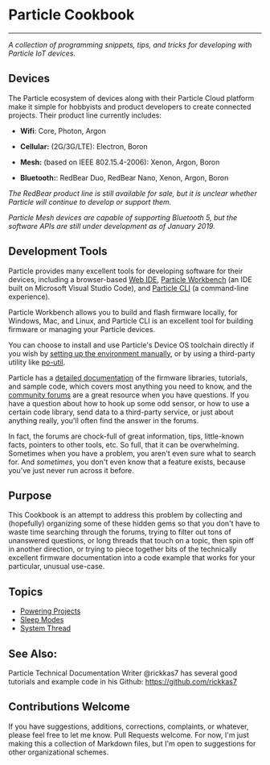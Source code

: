 # Particle Cookbook
---

_A collection of programming snippets, tips, and tricks for developing with
Particle IoT devices._

## Devices

The Particle ecosystem of devices along with their Particle Cloud platform
make it simple for hobbyists and product developers to create connected
projects. Their product line currently includes:

-   **Wifi**: Core, Photon, Argon

-   **Cellular:** (2G/3G/LTE): Electron, Boron

-   **Mesh:** (based on IEEE 802.15.4-2006): Xenon, Argon, Boron

-   **Bluetooth:**: RedBear Duo, RedBear Nano, Xenon, Argon, Boron

_The RedBear product line is still available for sale, but it is unclear
whether Particle will continue to develop or support them._

_Particle Mesh devices are capable of supporting Bluetooth 5, but the
software APIs are still under development as of January 2019._

## Development Tools

Particle provides many excellent tools for developing software for their
devices, including a browser-based [Web IDE](https://build.particle.io/), [Particle Workbench](https://www.particle.io/workbench) (an IDE built on Microsoft Visual Studio Code), and [Particle CLI](https://docs.particle.io/tutorials/developer-tools/cli/) (a command-line experience).

Particle Workbench allows you to build and flash firmware locally, for Windows, Mac, and
Linux, and Particle CLI is an excellent tool for building firmware or managing your Particle devices.

You can choose to install and use Particle's Device OS toolchain directly if you wish by [setting up the environment manually](https://docs.particle.io/support/particle-tools-faq/local-build/), or by using a third-party utility like [po-util](https://po-util.com).

Particle has a [detailed documentation](https://docs.particle.io/reference/device-os/firmware) of the firmware libraries, tutorials,
and sample code, which covers most anything you need to know, and the
[community forums](https://community.particle.io/) are a great resource when you have questions.
If you have a question about how to hook up some odd sensor, or how to use
a certain code library, send data to a third-party service, or just about
anything really, you'll often find the answer in the forums.

In fact, the forums are chock-full of great information, tips, little-known
facts, pointers to other tools, etc. So full, that it can be overwhelming.
Sometimes when you have a problem, you aren't even sure what to search for.
And _sometimes_, you don't even know that a feature exists, because you've
just never run across it before.

## Purpose

This Cookbook is an attempt to address this problem by collecting and
(hopefully) organizing some of these hidden gems so that you don't have to
waste time searching through the forums, trying to filter out tons of
unanswered questions, or long threads that touch on a topic, then spin off
in another direction, or trying to piece together bits of the technically
excellent firmware documentation into a code example that works for your
particular, unusual use-case.

## Topics

-   [Powering Projects](doc/powering-projects.md)
-   [Sleep Modes](doc/sleep-modes.md)
-   [System Thread](doc/system-thread.md)

## See Also:

Particle Technical Documentation Writer @rickkas7 has several good tutorials
and example code in his Github:
<https://github.com/rickkas7>

## Contributions Welcome

If you have suggestions, additions, corrections, complaints, or whatever,
please feel free to let me know. Pull Requests welcome. For now, I'm just making this a collection
of Markdown files, but I'm open to suggestions for other organizational
schemes.
